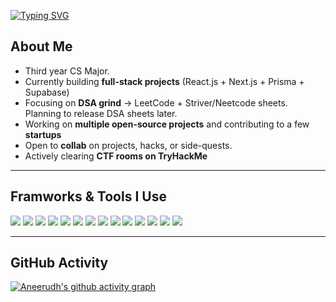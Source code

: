 <!-- Typing Intro -->
[![Typing SVG](https://readme-typing-svg.demolab.com?font=Fira+Code&pause=1000&color=F7F7F7&width=435&lines=Hi!+I'm+Aneerudh)](https://git.io/typing-svg)

## About Me  
-  Third year CS Major.
-  Currently building **full-stack projects** (React.js + Next.js + Prisma + Supabase)   
-  Focusing on **DSA grind** → LeetCode + Striver/Neetcode sheets. Planning to release DSA sheets later.   
-  Working on **multiple open-source projects** and contributing to a few **startups**   
-  Open to **collab** on projects, hacks, or side-quests. 
-  Actively clearing **CTF rooms on TryHackMe**   

---

## Framworks & Tools I Use
<p>
  <img src="https://img.shields.io/badge/HTML5-E34F26?style=for-the-badge&logo=html5&logoColor=white"/>
  <img src="https://img.shields.io/badge/CSS3-1572B6?style=for-the-badge&logo=css3&logoColor=white"/>
  <img src="https://img.shields.io/badge/JavaScript-F7DF1E?style=for-the-badge&logo=javascript&logoColor=black"/>
  <img src="https://img.shields.io/badge/TypeScript-3178C6?style=for-the-badge&logo=typescript&logoColor=white"/>
  <img src="https://img.shields.io/badge/React-61DAFB?style=for-the-badge&logo=react&logoColor=black"/>
  <img src="https://img.shields.io/badge/Next.js-000000?style=for-the-badge&logo=nextdotjs&logoColor=white"/>
  <img src="https://img.shields.io/badge/TailwindCSS-38B2AC?style=for-the-badge&logo=tailwindcss&logoColor=white"/>
  <img src="https://img.shields.io/badge/Node.js-43853D?style=for-the-badge&logo=node.js&logoColor=white"/>
  <img src="https://img.shields.io/badge/Express.js-000000?style=for-the-badge&logo=express&logoColor=white"/>
  <img src="https://img.shields.io/badge/PostgreSQL-316192?style=for-the-badge&logo=postgresql&logoColor=white"/>
  <img src="https://img.shields.io/badge/Prisma-2D3748?style=for-the-badge&logo=prisma&logoColor=white"/>
  <img src="https://img.shields.io/badge/Supabase-3ECF8E?style=for-the-badge&logo=supabase&logoColor=black"/>
  <img src="https://img.shields.io/badge/Anime.js-FF355E?style=for-the-badge&logo=javascript&logoColor=white"/>
  <img src="https://img.shields.io/badge/Framer%20Motion-EF0092?style=for-the-badge&logo=framer&logoColor=white"/>
</p>

---

## GitHub Activity  
[![Aneerudh's github activity graph](https://github-readme-activity-graph.vercel.app/graph?username=Aneerudh17&theme=react-dark)](https://github.com/ashutosh00710/github-readme-activity-graph)
